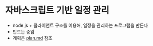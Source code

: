 # 자바스크립트 기반 일정 관리 

- node.js + 클라이언트 구조를 이용해, 일정을 관리하는 프로그램을 만든다
- 만드는 중임
- 계획은 [plan.md](./doc/plan.md) 참조
